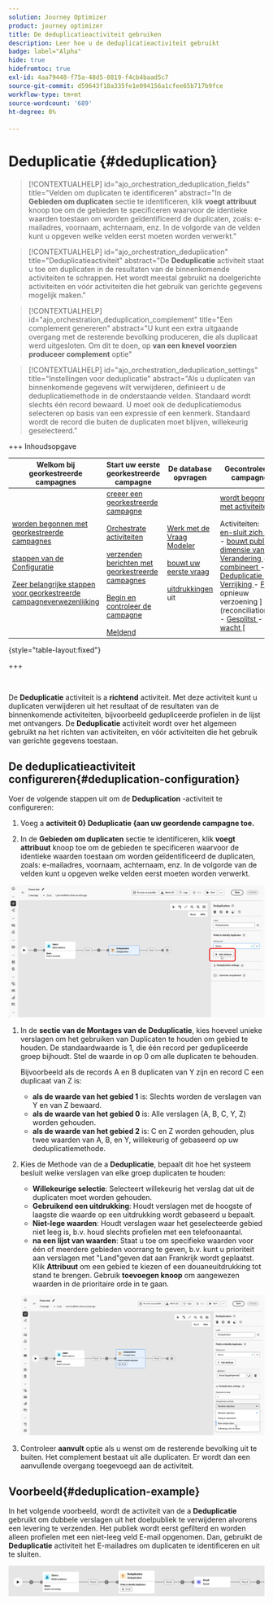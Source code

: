 ```yaml
---
solution: Journey Optimizer
product: journey optimizer
title: De deduplicatieactiviteit gebruiken
description: Leer hoe u de deduplicatieactiviteit gebruikt
badge: label="Alpha"
hide: true
hidefromtoc: true
exl-id: 4aa79448-f75a-48d5-8819-f4cb4baad5c7
source-git-commit: d59643f18a335fe1e094156a1cfee65b717b9fce
workflow-type: tm+mt
source-wordcount: '689'
ht-degree: 0%

---
```


# Deduplicatie {#deduplication}

>[!CONTEXTUALHELP]
>id="ajo_orchestration_deduplication_fields"
>title="Velden om duplicaten te identificeren"
>abstract="In de **Gebieden om duplicaten** sectie te identificeren, klik **voegt attribuut** knoop toe om de gebieden te specificeren waarvoor de identieke waarden toestaan om worden geïdentificeerd de duplicaten, zoals: e-mailadres, voornaam, achternaam, enz. In de volgorde van de velden kunt u opgeven welke velden eerst moeten worden verwerkt."

>[!CONTEXTUALHELP]
>id="ajo_orchestration_deduplication"
>title="Deduplicatieactiviteit"
>abstract="De **Deduplicatie** activiteit staat u toe om duplicaten in de resultaten van de binnenkomende activiteiten te schrappen. Het wordt meestal gebruikt na doelgerichte activiteiten en vóór activiteiten die het gebruik van gerichte gegevens mogelijk maken."

>[!CONTEXTUALHELP]
>id="ajo_orchestration_deduplication_complement"
>title="Een complement genereren"
>abstract="U kunt een extra uitgaande overgang met de resterende bevolking produceren, die als duplicaat werd uitgesloten. Om dit te doen, op **van een knevel voorzien produceer complement** optie"

>[!CONTEXTUALHELP]
>id="ajo_orchestration_deduplication_settings"
>title="Instellingen voor deduplicatie"
>abstract="Als u duplicaten van binnenkomende gegevens wilt verwijderen, definieert u de deduplicatiemethode in de onderstaande velden. Standaard wordt slechts één record bewaard. U moet ook de deduplicatiemodus selecteren op basis van een expressie of een kenmerk. Standaard wordt de record die buiten de duplicaten moet blijven, willekeurig geselecteerd."

+++ Inhoudsopgave

| Welkom bij georkestreerde campagnes | Start uw eerste georkestreerde campagne | De database opvragen | Gecontroleerde campagnes |
|---|---|---|---|
| [ worden begonnen met georkestreerde campagnes ](../gs-orchestrated-campaigns.md)<br/><br/>[ stappen van de Configuratie ](../configuration-steps.md)<br/><br/>[ Zeer belangrijke stappen voor georkestreerde campagneverwezenlijking ](../gs-campaign-creation.md) | [ creeer een georkestreerde campagne ](../create-orchestrated-campaign.md)<br/><br/>[ Orchestrate activiteiten ](../orchestrate-activities.md)<br/><br/>[ verzenden berichten met georkestreerde campagnes ](../send-messages.md)<br/><br/>[ Begin en controleer de campagne ](../start-monitor-campaigns.md)<br/><br/>[ Meldend ](../reporting-campaigns.md) | [ Werk met de Vraag Modeler ](../orchestrated-rule-builder.md)<br/><br/>[ bouwt uw eerste vraag ](../build-query.md)<br/><br/>[ uitdrukkingen ](../edit-expressions.md) uit | [ wordt begonnen met activiteiten ](about-activities.md)<br/><br/> Activiteiten:<br/>[ en-sluit zich aan ](and-join.md) - [ bouwt publiek ](build-audience.md) - [ dimensie van de Verandering ](change-dimension.md) - [ combineert ](combine.md) - [ Deduplicatie ](deduplication.md) - [ Verrijking ](enrichment.md) - [ Fork ](fork.md) opnieuw verzoening ](reconciliation.md) - [ Gesplitst ](split.md) - [ wacht ](wait.md)[ |

{style="table-layout:fixed"}

+++

<br/>

De **Deduplicatie** activiteit is a **richtend** activiteit. Met deze activiteit kunt u duplicaten verwijderen uit het resultaat of de resultaten van de binnenkomende activiteiten, bijvoorbeeld gedupliceerde profielen in de lijst met ontvangers. De **Deduplicatie** activiteit wordt over het algemeen gebruikt na het richten van activiteiten, en vóór activiteiten die het gebruik van gerichte gegevens toestaan.

## De deduplicatieactiviteit configureren{#deduplication-configuration}

Voer de volgende stappen uit om de **Deduplication** -activiteit te configureren:


1. Voeg a **activiteit 0} Deduplicatie {aan uw geordende campagne toe.**

1. In de **Gebieden om duplicaten** sectie te identificeren, klik **voegt attribuut** knoop toe om de gebieden te specificeren waarvoor de identieke waarden toestaan om worden geïdentificeerd de duplicaten, zoals: e-mailadres, voornaam, achternaam, enz. In de volgorde van de velden kunt u opgeven welke velden eerst moeten worden verwerkt.

![](../assets/deduplication-1.png)

1. In de **sectie van de Montages van de Deduplicatie**, kies hoeveel unieke verslagen om het gebruiken van Duplicaten te houden om gebied te houden. De standaardwaarde is 1, die één record per gedupliceerde groep bijhoudt. Stel de waarde in op 0 om alle duplicaten te behouden.

   Bijvoorbeeld als de records A en B duplicaten van Y zijn en record C een duplicaat van Z is:

   * **als de waarde van het gebied 1** is: Slechts worden de verslagen van Y en van Z bewaard.
   * **als de waarde van het gebied 0** is: Alle verslagen (A, B, C, Y, Z) worden gehouden.
   * **als de waarde van het gebied 2** is: C en Z worden gehouden, plus twee waarden van A, B, en Y, willekeurig of gebaseerd op uw deduplicatiemethode.

1. Kies de Methode van de a **Deduplicatie**, bepaalt dit hoe het systeem besluit welke verslagen van elke groep duplicaten te houden:

   * **Willekeurige selectie**: Selecteert willekeurig het verslag dat uit de duplicaten moet worden gehouden.
   * **Gebruikend een uitdrukking**: Houdt verslagen met de hoogste of laagste die waarde op een uitdrukking wordt gebaseerd u bepaalt.
   * **Niet-lege waarden**: Houdt verslagen waar het geselecteerde gebied niet leeg is, b.v. houd slechts profielen met een telefoonaantal.
   * **na een lijst van waarden**: Staat u toe om specifieke waarden voor één of meerdere gebieden voorrang te geven, b.v. kunt u prioriteit aan verslagen met &quot;Land&quot;geven dat aan Frankrijk wordt geplaatst. Klik **Attribuut** om een gebied te kiezen of een douaneuitdrukking tot stand te brengen. Gebruik **toevoegen knoop** om aangewezen waarden in de prioritaire orde in te gaan.

   ![](../assets/deduplication-2.png)

1. Controleer **aanvult** optie als u wenst om de resterende bevolking uit te buiten. Het complement bestaat uit alle duplicaten. Er wordt dan een aanvullende overgang toegevoegd aan de activiteit.

## Voorbeeld{#deduplication-example}

In het volgende voorbeeld, wordt de activiteit van de a **Deduplicatie** gebruikt om dubbele verslagen uit het doelpubliek te verwijderen alvorens een levering te verzenden. Het publiek wordt eerst gefilterd en worden alleen profielen met een niet-leeg veld E-mail opgenomen. Dan, gebruikt de **Deduplicatie** activiteit het E-mailadres om duplicaten te identificeren en uit te sluiten.

![](../assets/deduplication-3.png)
